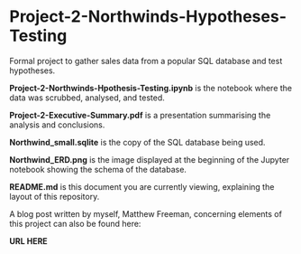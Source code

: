 # Project-2-Northwinds-Hypotheses-Testing

Formal project to gather sales data from a popular SQL database and test hypotheses.


**Project-2-Northwinds-Hpothesis-Testing.ipynb** is the notebook where the data was scrubbed, analysed, and tested.

**Project-2-Executive-Summary.pdf** is a presentation summarising the analysis and conclusions.

**Northwind_small.sqlite** is the copy of the SQL database being used.

**Northwind_ERD.png** is the image displayed at the beginning of the Jupyter notebook showing the schema of the database.

**README.md** is this document you are currently viewing, explaining the layout of this repository.


A blog post written by myself, Matthew Freeman, concerning elements of this project can also be found here:

**URL HERE**
